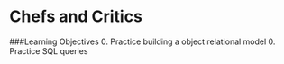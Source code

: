 Chefs and Critics
===========

###Learning Objectives 
0. Practice building a object relational model
0. Practice SQL queries

